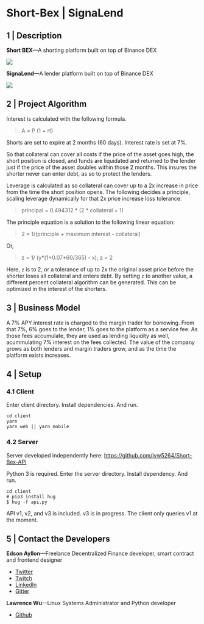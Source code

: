 # Short-Bex | SignaLend

## 1 | Description

**Short BEX**&mdash;A shorting platform built on top of Binance DEX

![](./shortbex.gif)

**SignaLend**&mdash;A lender platform built on top of Binance DEX

![](./signalend.gif)


## 2 | Project Algorithm

Interest is calculated with the following formula.

> A = P (1 + rt)

Shorts are set to expire at 2 months (60 days). Interest rate is set at 7%.

So that collateral can cover all costs if the price of the asset goes high, the short position is closed, and funds are liquidated and returned to the lender just if the price of the asset doubles within those 2 months. This insures the shorter never can enter debt, as so to protect the lenders.

Leverage is calculated as so collateral can cover up to a 2x increase in price from the time the short position opens. The following decides a principle, scaling leverage dynamically for that 2x price increase loss tolerance.

> principal = 0.494312 * (2 * collateral + 1)

The principle equation is a solution to the following linear equation:

> 2 = 1/(principle + maximum interest - collateral)

Or,

> z = 1/ (y*(1+0.07*60/365) - x); z = 2

Here, `z` is to 2, or a tolerance of up to 2x the original asset price before the shorter loses all collateral and enters debt. By setting `z` to another value, a different percent collateral algorithm can be generated. This can be optimized in the interest of the shorters. 

## 3 | Business Model

A 7% APY interest rate is charged to the margin trader for borrowing. From that 7%, 6% goes to the lender, 1% goes to the platform as a service fee. As those fees accumulate, they are used as lending liquidity as well, acummulating 7% interest on the fees collected. The value of the company grows as both lenders and margin traders grow, and as the time the platform exists increases.

## 4 | Setup

### 4.1 Client

Enter client directory. Install dependencies. And run.

```
cd client
yarn
yarn web || yarn mobile
```

### 4.2 Server

Server developed independently here: https://github.com/lvw5264/Short-Bex-API

Python 3 is required. Enter the server directory. Install dependency. And run.

```
cd client
# pip3 install hug
$ hug -f api.py
```

API v1, v2, and v3 is included. v3 is in progress. The client only queries v1 at the moment.

## 5 | Contact the Developers

**Edson Ayllon**&mdash;Freelance Decentralized Finance developer, smart contract and frontend designer
- [Twitter](https://twitter.com/relativeread)
- [Twitch](https://www.twitch.tv/edson6)
- [LinkedIn](https://www.linkedin.com/in/edson-ayllon/)
- [Gitter](https://gitter.im/edsonayllon)

**Lawrence Wu**&mdash;Linux Systems Administrator and Python developer
- [Github](https://github.com/lvw5264)
